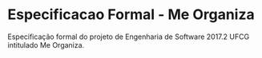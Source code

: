 ﻿# Especificacao Formal - Me Organiza
Especificação formal do projeto de Engenharia de Software 2017.2 UFCG intitulado Me Organiza.
